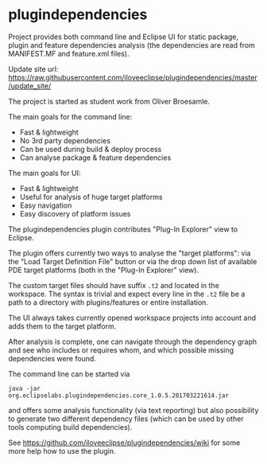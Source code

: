 # plugindependencies
Project provides both command line and Eclipse UI for static package, plugin and feature dependencies analysis (the dependencies are read from MANIFEST.MF and feature.xml files).

Update site url: https://raw.githubusercontent.com/iloveeclipse/plugindependencies/master/update_site/

The project is started as student work from Oliver Broesamle.

The main goals for the command line:
  * Fast & lightweight
  * No 3rd party dependencies
  * Can be used during build & deploy process
  * Can analyse package & feature dependencies
  
The main goals for UI:
  * Fast & lightweight
  * Useful for analysis of huge target platforms
  * Easy navigation 
  * Easy discovery of platform issues

The plugindependencies plugin contributes "Plug-In Explorer" view to Eclipse.

The plugin offers currently two ways to analyse the "target platforms": via the "Load Target Definition File" button or via the drop down list of available PDE target platforms (both in the "Plug-In Explorer" view).

The custom target files should have suffix `.t2` and located in the workspace. The syntax is trivial and expect every line in the `.t2` file be a path to a directory with plugins/features or entire installation.

The UI always takes currently opened workspace projects into account and adds them to the target platform.

After analysis is complete, one can navigate through the dependency graph and see who includes or requires whom, and which possible missing dependencies were found.

The command line can be started via

`java -jar org.eclipselabs.plugindependencies.core_1.0.5.201703221614.jar`

and offers some analysis functionality (via text reporting) but also possibility to generate two different dependency files (which can be used by other tools computing build dependencies).

See https://github.com/iloveeclipse/plugindependencies/wiki for some more help how to use the plugin.
